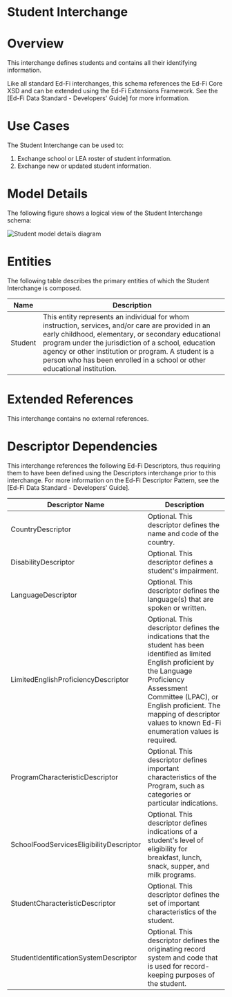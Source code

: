# Student Interchange

# Overview

This interchange defines students and contains all their identifying information.



Like all standard Ed-Fi interchanges, this schema references the Ed-Fi Core XSD and can be extended using the Ed-Fi Extensions Framework. See the [Ed-Fi Data Standard - Developers' Guide] for more information.


# Use Cases

The Student Interchange can be used to:  

1. Exchange school or LEA roster of student information.
2. Exchange new or updated student information.


# Model Details

The following figure shows a logical view of the Student Interchange schema:  

![Student model details diagram](img/InterchangeStudent-interchange-brief.png)


# Entities

The following table describes the primary entities of which the Student Interchange is composed.  

| Name | Description |
|----------|-----------------|
| Student | This entity represents an individual for whom instruction, services, and/or care are provided in an early childhood, elementary, or secondary educational program under the jurisdiction of a school, education agency or other institution or program. A student is a person who has been enrolled in a school or other educational institution. |



# Extended References


This interchange contains no external references.


# Descriptor Dependencies

This interchange references the following Ed-Fi Descriptors, thus requiring them to have been defined using the Descriptors interchange prior to this interchange. For more information on the Ed-Fi Descriptor Pattern, see the [Ed-Fi Data Standard - Developers' Guide].  

| Descriptor Name | Description |
|---------------------|-----------------|
| CountryDescriptor | Optional.  This descriptor defines the name and code of the country. |
| DisabilityDescriptor | Optional.  This descriptor defines a student's impairment. |
| LanguageDescriptor | Optional.  This descriptor defines the language(s) that are spoken or written. |
| LimitedEnglishProficiencyDescriptor | Optional.  This descriptor defines the indications that the student has been identified as limited English proficient by the Language Proficiency Assessment Committee (LPAC), or English proficient. The mapping of descriptor values to known Ed-Fi enumeration values is required. |
| ProgramCharacteristicDescriptor | Optional.  This descriptor defines important characteristics of the Program, such as categories or particular indications. |
| SchoolFoodServicesEligibilityDescriptor | Optional.  This descriptor defines indications of a student's level of eligibility for breakfast, lunch, snack, supper, and milk programs. |
| StudentCharacteristicDescriptor | Optional.  This descriptor defines the set of important characteristics of the student. |
| StudentIdentificationSystemDescriptor | Optional.  This descriptor defines the originating record system and code that is used for record-keeping purposes of the student. |


